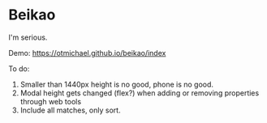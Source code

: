 # Beikao
I'm serious.

Demo: https://otmichael.github.io/beikao/index

To do:
1. Smaller than 1440px height is no good, phone is no good.
2. Modal height gets changed (flex?) when adding or removing properties through web tools
3. Include all matches, only sort.
